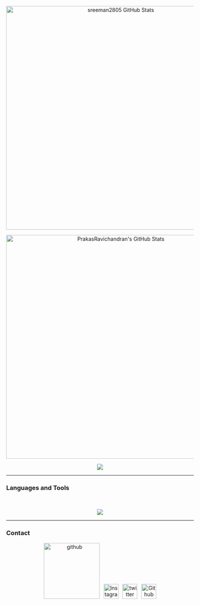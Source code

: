 <p align="center">
<img width="600" alt="sreeman2805 GitHub Stats" src="https://github-stats-alpha.vercel.app/api?username=sreeman2805&cc=FF2D2D00&tc=2965F1&ic=DF7D38&bc=032F62" /> 
</p>

<p align="center">
<img width="600" alt="PrakasRavichandran's GitHub Stats" src="https://streak-stats.demolab.com?user=PrakasRavichandran&theme=dark&date_format=j%20M%5B%20Y%5D&dates=FFFFFF&background=FF2D2D00&border=032F62&stroke=032F62&ring=2965F1&fire=DF7D38&currStreakNum=DF7D38&sideNums=2965F1&currStreakLabel=2965F1&sideLabels=DF7D38" 

</p>

<p align="center">
<div align="center"> <img src="https://profile-counter.glitch.me/sreeman2805/count.svg?" /></div>
</p>

---

### Languages and Tools

<br>
<p align="center">
  <img src="https://skillicons.dev/icons?i=html,css,sass,tailwind,js,jquery,bootstrap,react,redux,webpack,vue,angular,py,express,nextjs,nodejs,mysql,mongodb,atom,idea,vercel,netlify,git,github,vscode" />
  </a>
</p>

---

### Contact 

<p align="center">
<a href="https://facebook.com/sreeman_2805/"><img src="https://cdn.worldvectorlogo.com/logos/facebook-5.svg" title="github" width="150"/></a>
&ensp;<a href="https://instagram.com/sreeman_2805"><img src="https://cdn.worldvectorlogo.com/logos/instagram-5.svg" title="Instagram" width="40"/></a>
&ensp;<a href="https://twitter.com/sreeman_2805"><img src="https://cdn.worldvectorlogo.com/logos/twitter-4.svg" title="twitter" width="40"/></a>
&ensp;<a href="https://github.com/sreeman2805"><img src="https://skillicons.dev/icons?i=github" title="Github" width="40"/></a>
</p>


